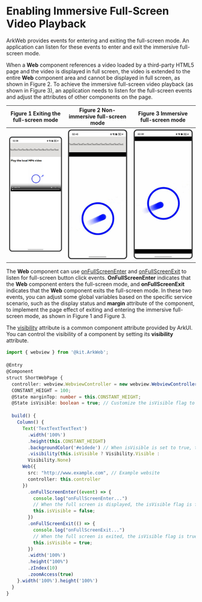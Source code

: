 # Enabling Immersive Full-Screen Video Playback

ArkWeb provides events for entering and exiting the full-screen mode. An application can listen for these events to enter and exit the immersive full-screen mode.

When a **Web** component references a video loaded by a third-party HTML5 page and the video is displayed in full screen, the video is extended to the entire **Web** component area and cannot be displayed in full screen, as shown in Figure 2. To achieve the immersive full-screen video playback (as shown in Figure 3), an application needs to listen for the full-screen events and adjust the attributes of other components on the page.


| Figure 1 Exiting the full-screen mode| Figure 2 Non-immersive full-screen mode| Figure 3 Immersive full-screen mode|
| :--------------------------------------------: | :---------------------------------------------: | :---------------------------------------------: |
| ![web_fullscreen1](figures/web_fullscreen1.png)| ![web_fullscreen2](figures/web_fullscreen2.png) | ![web_fullscreen3](figures/web_fullscreen3.png) |

The **Web** component can use [onFullScreenEnter](../reference/apis-arkweb/arkts-basic-components-web-events.md#onfullscreenenter9) and [onFullScreenExit](../reference/apis-arkweb/arkts-basic-components-web-events.md#onfullscreenexit9) to listen for full-screen button click events. **OnFullScreenEnter** indicates that the **Web** component enters the full-screen mode, and **onFullScreenExit** indicates that the **Web** component exits the full-screen mode. In these two events, you can adjust some global variables based on the specific service scenario, such as the display status and **margin** attribute of the component, to implement the page effect of exiting and entering the immersive full-screen mode, as shown in Figure 1 and Figure 3.

The [visibility](../reference/apis-arkui/arkui-ts/ts-universal-attributes-visibility.md#visibility) attribute is a common component attribute provided by ArkUI. You can control the visibility of a component by setting its **visibility** attribute.


```ts
import { webview } from '@kit.ArkWeb';

@Entry
@Component
struct ShortWebPage {
  controller: webview.WebviewController = new webview.WebviewController()
  CONSTANT_HEIGHT = 100;
  @State marginTop: number = this.CONSTANT_HEIGHT;
  @State isVisible: boolean = true; // Customize the isVisible flag to determine whether to display the component.

  build() {
    Column() {
      Text('TextTextTextText')
        .width('100%')
        .height(this.CONSTANT_HEIGHT)
        .backgroundColor('#e1dede') // When isVisible is set to true, the component is visible. Otherwise, the component is invisible, not involved in layout, and no placeholder is used for it.
        .visibility(this.isVisible ? Visibility.Visible :
        Visibility.None)
      Web({
        src: "http://www.example.com", // Example website
        controller: this.controller
      })
        .onFullScreenEnter((event) => {
          console.log("onFullScreenEnter...")
          // When the full screen is displayed, the isVisible flag is false, the component is invisible, not involved in layout, and no placeholder is used for it.
          this.isVisible = false;
        })
        .onFullScreenExit(() => {
          console.log("onFullScreenExit...")
          // When the full screen is exited, the isVisible flag is true, and the component is visible.
          this.isVisible = true;
        })
        .width('100%')
        .height("100%")
        .zIndex(10)
        .zoomAccess(true)
    }.width('100%').height('100%')
  }
}
```
